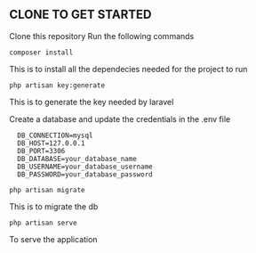 **CLONE TO GET STARTED**
----
Clone this repository
Run the following commands

`composer install`

This is to install all the dependecies needed for the project to run

`php artisan key:generate`

This is to generate the key needed by laravel

Create a database and update the credentials in the .env file

```
  DB_CONNECTION=mysql
  DB_HOST=127.0.0.1
  DB_PORT=3306
  DB_DATABASE=your_database_name
  DB_USERNAME=your_database_username
  DB_PASSWORD=your_database_password
```

`php artisan migrate`

This is to migrate the db


`php artisan serve`

To serve the application

    
 
